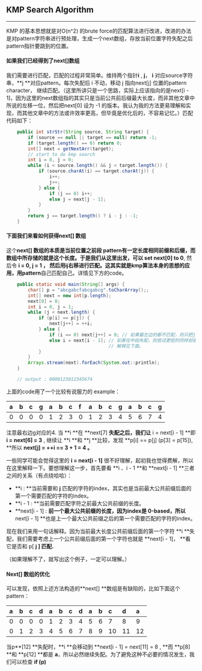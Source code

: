 ## KMP Search Algorithm

---

KMP 的基本思想就是对O\(n^2\) 的brute force的匹配算法进行改进，改进的办法是对pattern字符串进行预处理，生成一个next数组，存放当前位置字符失配之后pattern指针要跳到的位置。

#### 如果我们已经得到了next\[\]数组

我们需要进行匹配，匹配的过程非常简单。维持两个指针**i** , **j**， **i** 对应source字符串，**j **对应pattern。每次失配后 i 不动，移动 j 指向next\[j\] 位置的pattern character， 继续匹配。（这里所讲只是一个思路，实际上应该指向的是next\[i - 1\]，因为这里的next数组指的其实只是当前公共前后缀最大长度，而非其他文章中所说的左移一位，然后把next\[0\] 设为 -1 的版本。我认为我的方法更易理解和实现，而其他文章中的方法或许效率更高，但毕竟是优化后的，不容易记忆。）匹配代码如下：

```java
    public int strStr(String source, String target) {
        if (source == null || target == null) return -1;
        if (target.length() == 0) return 0;
        int[] next = getNextArr(target);
        // start to do kmp search
        int i = 0, j = 0;
        while (i < source.length() && j < target.length()) {
            if (source.charAt(i) == target.charAt(j)) {
                i++;
                j++;
            } else {
                if (j == 0) i++;
                else j = next[j - 1];
            }
        }
        return j == target.length() ? i - j : -1;
    }
```

#### 下面我们来看如何获得next\[\] 数组

这个**next\[\] **数组的本质是当前位置之前段 **pattern**有一定长度相同前缀和后缀，而数组中所存储的就是这个长度。于是我们从这里出发，可以** set next\[0\] to 0**, 然后令 **i = 0, j = 1 **， 然后用ij右移进行匹配。这其实就是kmp算法本身的思想的应用，用**pattern**自己匹配自己。详情见下方的code。

```java
    public static void main(String[] args) {
        char[] p = "abcgabcfabcgabcg".toCharArray();;
        int[] next = new int[p.length];
        next[0] = 0;
        int i = 0, j = 1;
        while (j < next.length) {
            if (p[i] == p[j]) {
                next[j++] = ++i;
            } else {
                if (i == 0) next[j++] = 0; // 如果最左边的都不匹配，则只把j+1继续匹配。
                else i = next[i - 1]; // 如果在中段失配，则尝试更短的同样前缀去匹配，关键步骤，
                                      // 解释见下面。
            }
        }
        Arrays.stream(next).forEach(System.out::println);
    }
```

```java
    // output : 0000123012345674
```

上面的code用了一个比较有说服力的 example：

| a | b | c | g | a | b | c | f | a | b | c | g | a | b | c | g |
| :--- | :--- | :--- | :--- | :--- | :--- | :--- | :--- | :--- | :--- | :--- | :--- | :--- | :--- | :--- | :--- |
| 0 | 0 | 0 | 0 | 1 | 2 | 3 | 0 | 1 | 2 | 3 | 4 | 5 | 6 | 7 | 4 |

注意最右边g对应的4. 当 **i **在 **next\[7\] **失配之后，我们让** i = next\[i - 1\] **即 **i = next\[6\] = 3** , 继续让 **i **和 **j **比较，发现 **p\[i\] == p\[j\] \(p\[3\] = p\[15\]\), **所以 **next\[j\] = ++i == 3 + 1 = 4 。**

一些同学可能会觉得这里的 **i = next\[i - 1\]** 很不好理解，起初我也觉得费解，所以在这里解释一下。要想理解这一步，首先要看 **i 、i - 1 **和 **next\[i - 1\] **三者之间的关系（有点绕哈哈）：

* **i : **当前需要和 **j** 匹配的字符的index，其实也是当前最大公共前缀后面的第一个需要匹配的字符的index。
* **i - 1 : **当前需要匹配字符之前最大公共前缀的长度。
* **next\[i - 1\] : **前一个最大公共前缀的长度，因为index是 0-based，所以**next\[i - 1\] **也是上一个最大公共前缀之后的第一个需要匹配的字符的index。

现在我们来用一句话解释。因为当前最大长度公共前缀后面的第一个字符 **i **失配，我们需要考虑上一个公共前缀后面的第一个字符也就是 **next\[i - 1\]， **看它是否和 p\[ **j \] **匹配**.** 

（如果理解不了，就写出这个例子，一定可以理解。）

#### Next\[\] 数组的优化

可以发现，依照上述方法构造的**next\[\] **数组是有缺陷的，比如下面这个pattern：

| a | b | c | d | a | b | c | d | a | b | c | d | a |
| :--- | :--- | :--- | :--- | :--- | :--- | :--- | :--- | :--- | :--- | :--- | :--- | :--- |
| 0 | 0 | 0 | 0 | 1 | 2 | 3 | 4 | 5 | 6 | 7 | 8 | 9 |
| 0 | 1 | 2 | 3 | 4 | 5 | 6 | 7 | 8 | 9 | 10 | 11 | 12 |

当p**\[12\] **失配时，**i **会移动到 **next\[i - 1\] = next\[11\] = 8 , **而 **p\[8\] **和 **p\[12\] **都是 **a**，所以必然继续失配。为了避免这种不必要的情况发生，我们可以检查 **if \(p\)**










